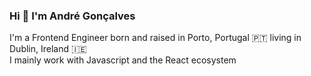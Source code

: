 ### Hi 👋 I'm **André Gonçalves**

I'm a Frontend Engineer born and raised in Porto, Portugal 🇵🇹 living in Dublin, Ireland 🇮🇪\
I mainly work with Javascript and the React ecosystem
